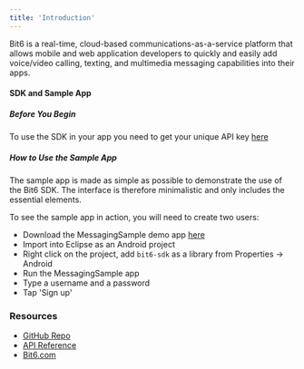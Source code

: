 ```yaml
---
title: 'Introduction'
---
```


Bit6 is a real-time, cloud-based communications-as-a-service platform that allows
mobile and web application developers to quickly and easily add voice/video calling, 
texting, and multimedia messaging capabilities into their apps.

#### SDK and Sample App

##### Before You Begin

To use the SDK in your app you need to get your unique API key [here](http://bit6.com/contact/)

##### How to Use the Sample App

The sample app is made as simple as possible to demonstrate the use of the Bit6 SDK. The interface is therefore minimalistic and only includes the essential elements.

To see the sample app in action, you will need to create two users:

* Download the MessagingSample demo app [here](https://github.com/bit6/bit6-android-sdk)
* Import into Eclipse as an Android project
* Right click on the project, add `bit6-sdk` as a library from Properties -> Android
* Run the MessagingSample app
* Type a username and a password
* Tap 'Sign up'

### Resources

* [GitHub Repo](https://github.com/bit6/bit6-android-sdk)
* [API Reference](api/)
* [Bit6.com](http://bit6.com/)
